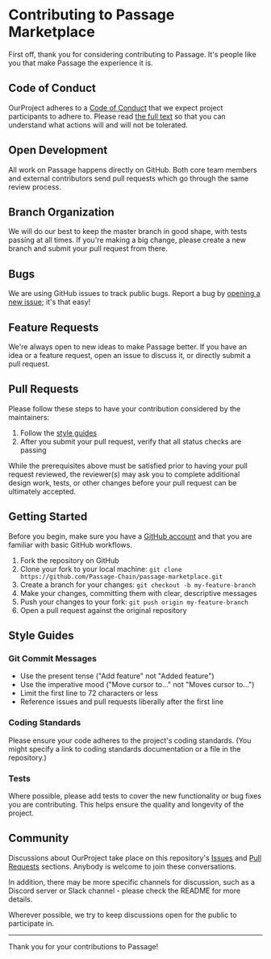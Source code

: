 # Contributing to Passage Marketplace

First off, thank you for considering contributing to Passage. It's people like you that make Passage the experience it is.

## Code of Conduct

OurProject adheres to a [Code of Conduct](CODE_OF_CONDUCT.md) that we expect project participants to adhere to. Please read [the full text](CODE_OF_CONDUCT.md) so that you can understand what actions will and will not be tolerated.

## Open Development

All work on Passage happens directly on GitHub. Both core team members and external contributors send pull requests which go through the same review process.

## Branch Organization

We will do our best to keep the master branch in good shape, with tests passing at all times. If you're making a big change, please create a new branch and submit your pull request from there.

## Bugs

We are using GitHub issues to track public bugs. Report a bug by [opening a new issue](https://github.com/Passage-Chain/passage-marketplace/issues); it's that easy!

## Feature Requests

We're always open to new ideas to make Passage better. If you have an idea or a feature request, open an issue to discuss it, or directly submit a pull request.

## Pull Requests

Please follow these steps to have your contribution considered by the maintainers:

1. Follow the [style guides](#style-guides)
2. After you submit your pull request, verify that all status checks are passing

While the prerequisites above must be satisfied prior to having your pull request reviewed, the reviewer(s) may ask you to complete additional design work, tests, or other changes before your pull request can be ultimately accepted.

## Getting Started

Before you begin, make sure you have a [GitHub account](https://github.com/signup/free) and that you are familiar with basic GitHub workflows.

1. Fork the repository on GitHub
2. Clone your fork to your local machine: `git clone https://github.com/Passage-Chain/passage-marketplace.git`
3. Create a branch for your changes: `git checkout -b my-feature-branch`
4. Make your changes, committing them with clear, descriptive messages
5. Push your changes to your fork: `git push origin my-feature-branch`
6. Open a pull request against the original repository

## Style Guides

### Git Commit Messages

- Use the present tense ("Add feature" not "Added feature")
- Use the imperative mood ("Move cursor to..." not "Moves cursor to...")
- Limit the first line to 72 characters or less
- Reference issues and pull requests liberally after the first line

### Coding Standards

Please ensure your code adheres to the project's coding standards. (You might specify a link to coding standards documentation or a file in the repository.)

### Tests

Where possible, please add tests to cover the new functionality or bug fixes you are contributing. This helps ensure the quality and longevity of the project.

## Community

Discussions about OurProject take place on this repository's [Issues](https://github.com/Passage-Chain/passage-marketplace/issues) and [Pull Requests](https://github.com/Passage-Chain/passage-marketplace/pulls) sections. Anybody is welcome to join these conversations.

In addition, there may be more specific channels for discussion, such as a Discord server or Slack channel - please check the README for more details.

Wherever possible, we try to keep discussions open for the public to participate in.

---

Thank you for your contributions to Passage!

